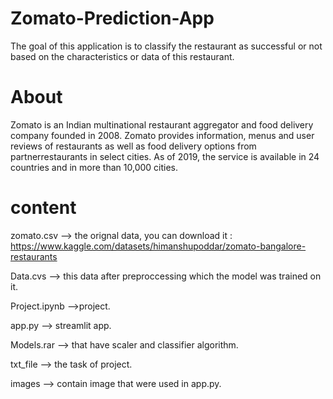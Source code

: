 # Zomato-Prediction-App
The goal of this application is to classify the restaurant as successful or not based on the characteristics or data of this restaurant.

# About
Zomato  is an Indian multinational restaurant aggregator and food delivery company founded  in 2008. Zomato provides information, menus and user reviews of restaurants 
as well as food delivery options from partnerrestaurants in select cities. As of 2019, the service is available in 24 countries and in more than 10,000 cities.

# content
zomato.csv --> the orignal data, you can download it : https://www.kaggle.com/datasets/himanshupoddar/zomato-bangalore-restaurants

Data.cvs --> this data after preproccessing which the model was trained on it.

Project.ipynb -->project.

app.py --> streamlit app.

Models.rar --> that have scaler and classifier algorithm.

txt_file --> the task of project.

images --> contain image that were used in app.py.

